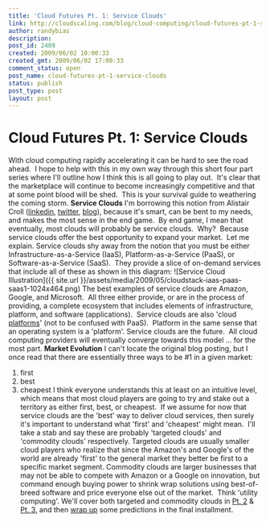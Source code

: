 ```yaml
---
title: 'Cloud Futures Pt. 1: Service Clouds'
link: http://cloudscaling.com/blog/cloud-computing/cloud-futures-pt-1-service-clouds/
author: randybias
description: 
post_id: 2409
created: 2009/06/02 10:00:33
created_gmt: 2009/06/02 17:00:33
comment_status: open
post_name: cloud-futures-pt-1-service-clouds
status: publish
post_type: post
layout: post
---
```


# Cloud Futures Pt. 1: Service Clouds

With cloud computing rapidly accelerating it can be hard to see the road ahead.  I hope to help with this in my own way through this short four part series where I'll outline how I think this is all going to play out.  It's clear that the marketplace will continue to become increasingly competitive and that at some point blood will be shed.  This is your survival guide to weathering the coming storm. **Service Clouds** I'm borrowing this notion from Alistair Croll ([linkedin](http://www.linkedin.com/in/alistaircroll), [twitter](http://twitter.com/acroll), [blog](http://www.bitcurrent.com/)), because it's smart, can be bent to my needs, and makes the most sense in the end game.  By end game, I mean that eventually, most clouds will probably be service clouds.  Why?  Because service clouds offer the best opportunity to expand your market.  Let me explain. Service clouds shy away from the notion that you must be either Infrastructure-as-a-Service (IaaS), Platform-as-a-Service (PaaS), or Software-as-a-Service (SaaS).  They provide a slice of on-demand services that include all of these as shown in this diagram: ![Service Cloud Illustration]({{ site.url }}/assets/media/2009/05/cloudstack-iaas-paas-saas1-1024x464.png) The best examples of service clouds are Amazon, Google, and Microsoft.  All three either provide, or are in the process of providing, a complete ecosystem that includes elements of infrastructure, platform, and software (applications).  Service clouds are also 'cloud [platforms](http://blog.pmarca.com/2007/09/the-three-kinds.html)' (not to be confused with PaaS).  Platform in the same sense that an operating system is a 'platform'. Service clouds are the future.  All cloud computing providers will eventually converge towards this model ... for the most part. **Market Evolution** I can't locate the original blog posting, but I once read that there are essentially three ways to be #1 in a given market: 

  1. first
  2. best
  3. cheapest
I think everyone understands this at least on an intuitive level, which means that most cloud players are going to try and stake out a territory as either first, best, or cheapest.  If we assume for now that service clouds are the 'best' way to deliver cloud services, then surely it's important to understand what 'first' and 'cheapest' might mean.  I'll take a stab and say these are probably 'targeted clouds' and 'commodity clouds' respectively. Targeted clouds are usually smaller cloud players who realize that since the Amazon's and Google's of the world are already 'first' to the general market they better be first to a specific market segment. Commodity clouds are larger businesses that may not be able to compete with Amazon or a Google on innovation, but command enough buying power to shrink wrap solutions using best-of-breed software and price everyone else out of the market.  Think 'utility computing'. We'll cover both targeted and commodity clouds in [Pt. 2](/blog/cloud-computing/cloud-futures-pt-2-commodity-clouds) & [Pt. 3](http://cloudscaling.com/blog/cloud-computing/cloud-futures-pt-3-focused-clouds), and then [wrap up](http://cloudscaling.com/blog/cloud-computing/cloud-futures-pt-4-the-culling) some predictions in the final installment.